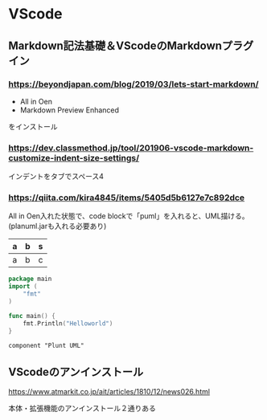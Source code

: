 # VScode
## Markdown記法基礎＆VScodeのMarkdownプラグイン
### https://beyondjapan.com/blog/2019/03/lets-start-markdown/
- All in Oen
- Markdown Preview Enhanced

をインストール

### https://dev.classmethod.jp/tool/201906-vscode-markdown-customize-indent-size-settings/
インデントをタブでスペース4

### https://qiita.com/kira4845/items/5405d5b6127e7c892dce
All in Oen入れた状態で、code blockで「puml」を入れると、UML描ける。(planuml.jarも入れる必要あり)


| a   | b   | s   |
| --- | --- | --- |
| a   | b   | c   |

```go
package main
import (
    "fmt"
)

func main() {
    fmt.Println("Helloworld")
}
```

```puml
component "Plunt UML"
```


## VScodeのアンインストール
https://www.atmarkit.co.jp/ait/articles/1810/12/news026.html

本体・拡張機能のアンインストール２通りある